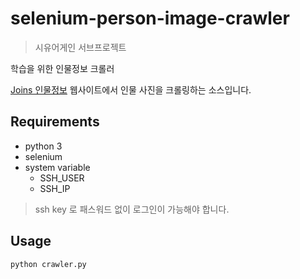 # selenium-person-image-crawler
> 시유어게인 서브프로젝트 

학습을 위한 인물정보 크롤러 

[Joins 인물정보](http://people.joins.com) 웹사이트에서 인물 사진을 크롤링하는 소스입니다.

## Requirements
- python 3
- selenium
- system variable
    + SSH_USER
    + SSH_IP
> ssh key 로 패스워드 없이 로그인이 가능해야 합니다.

## Usage
```
python crawler.py
```